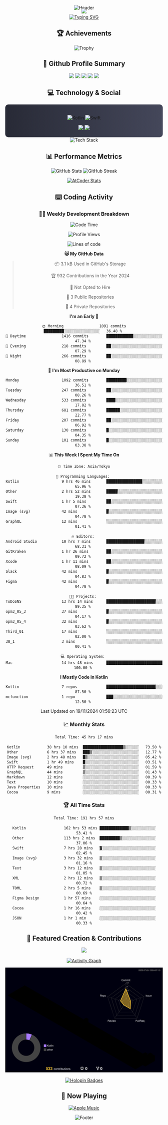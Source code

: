 <div align="center">
  
![Header](https://capsule-render.vercel.app/api?type=waving&color=gradient&customColorList=12&height=300&section=header&text=Welcome%20to%20Batapii's%20Universe&fontSize=50&animation=fadeIn&fontAlignY=40&desc=Android%20Developer%20|%20Kotlin%20LOVE%20)

<div style="margin-top: -20px;">
  <img src="https://readme-typing-svg.herokuapp.com/?lines=Crafting+Android+Experiences;Building+Tomorrow's+Apps+Today;Always+Learning,+Always+Growing&font=Fira%20Code&center=true&width=440&height=45&color=f75c7e&vCenter=true&size=22&pause=1000">
</div>

<a href="https://git.io/typing-svg">
  <img src="https://readme-typing-svg.demolab.com?font=Fira+Code&weight=600&size=28&duration=4000&pause=1000&center=true&vCenter=true&width=800&lines=Hey+there!+I'm+Batapii+%F0%9F%91%8B;Android+Developer+from+Japan+%F0%9F%87%AF%F0%9F%87%B5" alt="Typing SVG" />
</a>

## 🏆 Achievements

![Trophy](https://github-profile-trophy.vercel.app/?username=batapii&theme=onestar&no-frame=true&no-bg=true&column=8&rank=SSS,SS,S,AAA,AA,A,B,C&margin-w=10&margin-h=10)

## 🎯 Github Profile Summary

<div align="center">
  <img src="http://github-profile-summary-cards.vercel.app/api/cards/profile-details?username=batapii&theme=radical" />
  <img src="http://github-profile-summary-cards.vercel.app/api/cards/repos-per-language?username=batapii&theme=radical" />
  <img src="http://github-profile-summary-cards.vercel.app/api/cards/most-commit-language?username=batapii&theme=radical" />
  <img src="http://github-profile-summary-cards.vercel.app/api/cards/stats?username=batapii&theme=radical" />
  <img src="http://github-profile-summary-cards.vercel.app/api/cards/productive-time?username=batapii&theme=radical" />
</div>

## 💻 Technology & Social

<div align="center" style="background: linear-gradient(to right, #282A36, #44475A); padding: 20px; border-radius: 10px;">

![Kotlin](https://img.shields.io/badge/Kotlin-98.3%25-0095D5?style=for-the-badge&logo=kotlin&logoColor=white&labelColor=282A36)
![Swift](https://img.shields.io/badge/Swift-1.7%25-FA7343?style=for-the-badge&logo=swift&logoColor=white&labelColor=282A36)

<div style="margin-top: 15px">
<a href="https://github.com/batapii"><img src="https://img.shields.io/github/followers/batapii?style=for-the-badge&logo=github&label=Follow&color=ff6e96&labelColor=282A36"/></a>
<a href="https://twitter.com/batapii3939"><img src="https://img.shields.io/twitter/follow/batapii?style=for-the-badge&logo=twitter&color=1DA1F2&labelColor=282A36&label=Follow"/></a>
</div>

</div>

<div align="center">
<img src="https://github-readme-tech-stack.vercel.app/api/cards?title=Tech+Stack&align=center&titleAlign=center&fontSize=20&lineHeight=10&lineCount=4&theme=github_dark&width=800&bg=%230D1117&badge=%23161B22&border=%2321262D&titleColor=%2358A6FF&line1=kotlin%2Ckotlin%2C0095D5%3Bandroid%2Candroid%2C00ff00%3Bjetpackcompose%2Cjetpack%2C4285F4%3B&line2=swift%2Cswift%2CFA7343%3Bfirebase%2Cfirebase%2CFFCA28%3Bgithub%2Cgithub%2C181717%3B&line3=typescript%2Ctypescript%2C3178C6%3Bgraphql%2Cgraphql%2CE10098%3Bsupabase%2Csupabase%2C3FCF8E%3B&line4=gradle%2Cgradle%2C02303A%3Bgitkraken%2Cgitkraken%2C179287%3Bpostman%2Cpostman%2CFF6C37%3B" alt="Tech Stack" />
</div>

## 📊 Performance Metrics

<div align="center">

![GitHub Stats](https://github-readme-stats.vercel.app/api?username=batapii&show_icons=true&theme=radical&hide_border=true&bg_color=0D1117)
![GitHub Streak](https://github-readme-streak-stats.herokuapp.com/?user=batapii&theme=radical&hide_border=true&background=0D1117)

[![AtCoder Stats](https://atcoder-readme-stats.vercel.app/stats/batapii3939?theme=dark&show_history=5&width=495)](https://github.com/iwbc-mzk/atcoder-readme-stats)

</div>

## ⌨️ Coding Activity

### 👨‍💻 Weekly Development Breakdown
<!--START_SECTION:waka-->
![Code Time](http://img.shields.io/badge/Code%20Time-305%20hrs%2033%20mins-blue)

![Profile Views](http://img.shields.io/badge/Profile%20Views-1-blue)

![Lines of code](https://img.shields.io/badge/From%20Hello%20World%20I%27ve%20Written-230.4%20thousand%20lines%20of%20code-blue)

**🐱 My GitHub Data** 

> 📦 3.1 kB Used in GitHub's Storage 
 > 
> 🏆 932 Contributions in the Year 2024
 > 
> 🚫 Not Opted to Hire
 > 
> 📜 3 Public Repositories 
 > 
> 🔑 4 Private Repositories 
 > 
**I'm an Early 🐤** 

```text
🌞 Morning                1091 commits        █████████░░░░░░░░░░░░░░░░   36.48 % 
🌆 Daytime                1416 commits        ████████████░░░░░░░░░░░░░   47.34 % 
🌃 Evening                218 commits         ██░░░░░░░░░░░░░░░░░░░░░░░   07.29 % 
🌙 Night                  266 commits         ██░░░░░░░░░░░░░░░░░░░░░░░   08.89 % 
```
📅 **I'm Most Productive on Monday** 

```text
Monday                   1092 commits        █████████░░░░░░░░░░░░░░░░   36.51 % 
Tuesday                  247 commits         ██░░░░░░░░░░░░░░░░░░░░░░░   08.26 % 
Wednesday                533 commits         ████░░░░░░░░░░░░░░░░░░░░░   17.82 % 
Thursday                 681 commits         ██████░░░░░░░░░░░░░░░░░░░   22.77 % 
Friday                   207 commits         ██░░░░░░░░░░░░░░░░░░░░░░░   06.92 % 
Saturday                 130 commits         █░░░░░░░░░░░░░░░░░░░░░░░░   04.35 % 
Sunday                   101 commits         █░░░░░░░░░░░░░░░░░░░░░░░░   03.38 % 
```


📊 **This Week I Spent My Time On** 

```text
🕑︎ Time Zone: Asia/Tokyo

💬 Programming Languages: 
Kotlin                   9 hrs 46 mins       ████████████████░░░░░░░░░   65.96 % 
Other                    2 hrs 52 mins       █████░░░░░░░░░░░░░░░░░░░░   19.38 % 
Swift                    1 hr 5 mins         ██░░░░░░░░░░░░░░░░░░░░░░░   07.36 % 
Image (svg)              42 mins             █░░░░░░░░░░░░░░░░░░░░░░░░   04.78 % 
GraphQL                  12 mins             ░░░░░░░░░░░░░░░░░░░░░░░░░   01.41 % 

🔥 Editors: 
Android Studio           10 hrs 7 mins       █████████████████░░░░░░░░   68.31 % 
GitKraken                1 hr 26 mins        ██░░░░░░░░░░░░░░░░░░░░░░░   09.72 % 
Xcode                    1 hr 11 mins        ██░░░░░░░░░░░░░░░░░░░░░░░   08.09 % 
Slack                    42 mins             █░░░░░░░░░░░░░░░░░░░░░░░░   04.83 % 
Figma                    42 mins             █░░░░░░░░░░░░░░░░░░░░░░░░   04.78 % 

🐱‍💻 Projects: 
ToDoSNS                  13 hrs 14 mins      ██████████████████████░░░   89.35 % 
opm3_05_3                37 mins             █░░░░░░░░░░░░░░░░░░░░░░░░   04.17 % 
opm3_05_4                32 mins             █░░░░░░░░░░░░░░░░░░░░░░░░   03.62 % 
Third_01                 17 mins             ░░░░░░░░░░░░░░░░░░░░░░░░░   02.00 % 
38_1                     3 mins              ░░░░░░░░░░░░░░░░░░░░░░░░░   00.41 % 

💻 Operating System: 
Mac                      14 hrs 48 mins      █████████████████████████   100.00 % 
```

**I Mostly Code in Kotlin** 

```text
Kotlin                   7 repos             ██████████████████████░░░   87.50 % 
mcfunction               1 repo              ███░░░░░░░░░░░░░░░░░░░░░░   12.50 % 
```




 Last Updated on 19/11/2024 01:56:23 UTC
<!--END_SECTION:waka-->

### 📈 Monthly Stats
<!--START_SECTION:wakamonth-->

```text
Total Time: 45 hrs 17 mins

Kotlin            38 hrs 10 mins  ██████████████████▒░░░░░░   73.50 %
Other             6 hrs 37 mins   ███▒░░░░░░░░░░░░░░░░░░░░░   12.77 %
Image (svg)       2 hrs 48 mins   █▒░░░░░░░░░░░░░░░░░░░░░░░   05.42 %
Swift             1 hr 49 mins    █░░░░░░░░░░░░░░░░░░░░░░░░   03.51 %
HTTP Request      49 mins         ▒░░░░░░░░░░░░░░░░░░░░░░░░   01.59 %
GraphQL           44 mins         ▒░░░░░░░░░░░░░░░░░░░░░░░░   01.43 %
Markdown          12 mins         ░░░░░░░░░░░░░░░░░░░░░░░░░   00.39 %
Text              10 mins         ░░░░░░░░░░░░░░░░░░░░░░░░░   00.33 %
Java Properties   10 mins         ░░░░░░░░░░░░░░░░░░░░░░░░░   00.33 %
Cocoa             9 mins          ░░░░░░░░░░░░░░░░░░░░░░░░░   00.31 %
```

<!--END_SECTION:wakamonth-->

### 🏆 All Time Stats
<!--START_SECTION:wakaalltime-->

```text
Total Time: 191 hrs 57 mins

Kotlin                 162 hrs 53 mins █████████████▒░░░░░░░░░░░   53.41 %
Other                  113 hrs 2 mins  █████████▒░░░░░░░░░░░░░░░   37.06 %
Swift                  7 hrs 28 mins   ▓░░░░░░░░░░░░░░░░░░░░░░░░   02.45 %
Image (svg)            3 hrs 32 mins   ▒░░░░░░░░░░░░░░░░░░░░░░░░   01.16 %
Text                   3 hrs 12 mins   ▒░░░░░░░░░░░░░░░░░░░░░░░░   01.05 %
XML                    2 hrs 12 mins   ▒░░░░░░░░░░░░░░░░░░░░░░░░   00.72 %
TOML                   2 hrs 5 mins    ▒░░░░░░░░░░░░░░░░░░░░░░░░   00.69 %
Figma Design           1 hr 57 mins    ░░░░░░░░░░░░░░░░░░░░░░░░░   00.64 %
Cocoa                  1 hr 16 mins    ░░░░░░░░░░░░░░░░░░░░░░░░░   00.42 %
JSON                   1 hr 1 min      ░░░░░░░░░░░░░░░░░░░░░░░░░   00.33 %
```

<!--END_SECTION:wakaalltime-->

## 🌟 Featured Creation & Contributions

<div align="center">
  <a href="https://github.com/batapii/ToDoSNS">
    <img src="https://github-readme-stats.vercel.app/api/pin/?username=batapii&repo=ToDoSNS&theme=radical&hide_border=true&bg_color=0D1117" />
  </a>

[![Activity Graph](https://github-readme-activity-graph.vercel.app/graph?username=batapii&custom_title=Contribution%20Graph&hide_border=true&theme=radical&bg_color=0D1117)](https://github.com/ashutosh00710/github-readme-activity-graph)

![3D Contrib](./profile-3d-contrib/profile-night-rainbow.svg)

[![Holopin Badges](https://holopin.me/batapii)](https://holopin.io/@batapii)

</div>

## 🎵 Now Playing

<div align="center">
  
[![Apple Music](https://music-profile.rayriffy.com/theme/dark.svg?uid=001005.6598667d2ffd4a10a4f429edd0ba24c4.1156)](https://github.com/rayriffy/apple-music-github-profile)

</div>

![Footer](https://capsule-render.vercel.app/api?type=waving&color=gradient&customColorList=12&height=100&section=footer)

</div>
